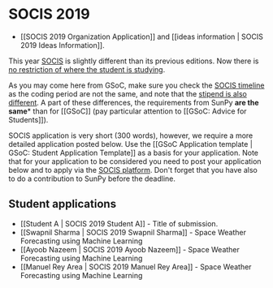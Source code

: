 # SOCIS 2019

* [[SOCIS 2019 Organization Application]] and [[ideas information | SOCIS 2019 Ideas Information]].

This year [SOCIS](https://socis.esa.int/) is slightly different than its previous editions. Now
there is [no restriction of where the student is studying](https://socis.esa.int/frequently-asked-questions/).

As you may come here from GSoC, make sure you check the [SOCIS
timeline](https://socis.esa.int/timeline/) as the coding period are not the same, and note that
the [stipend is also different](https://socis.esa.int/frequently-asked-questions/).
A part of these differences, the requirements from SunPy **are the same*** than for [[GSoC]]
(pay particular attention to [[GSoC: Advice for Students]]).

SOCIS application is very short (300 words), however, we require a more detailed
application posted below. Use the [[GSoC Application template | GSoC: Student
Application Template]] as a basis for your application. Note that for your
application to be considered you need to post your application below and to
apply via the [SOCIS platform](https://socis.esa.int/students/). Don't forget
that you have also to do a contribution to SunPy before the deadline.

## Student applications

* [[Student A | SOCIS 2019 Student A]] - Title of submission.
* [[Swapnil Sharma | SOCIS 2019 Swapnil Sharma]] - Space Weather Forecasting using Machine Learning
* [[Ayoob Nazeem | SOCIS 2019 Ayoob Nazeem]] - Space Weather Forecasting using Machine Learning
* [[Manuel Rey Area | SOCIS 2019 Manuel Rey Area]] - Space Weather Forecasting using Machine Learning
